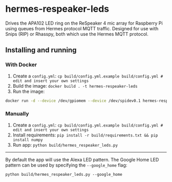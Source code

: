 # hermes-respeaker-leds

Drives the APA102 LED ring on the ReSpeaker 4 mic array for Raspberry Pi using queues from Hermes protocol MQTT traffic.
Designed for use with Snips (RIP) or Rhasspy, both which use the Hermes MQTT protocol.

## Installing and running

### With Docker

1. Create a `config.yml`: `cp build/config.yml.example build/config.yml # edit and insert your own settings`
2. Build the image: `docker build . -t hermes-respeaker-leds`
3. Run the image:
```sh
docker run -d --device /dev/gpiomem --device /dev/spidev0.1 hermes-respeaker-leds
```

### Manually

1. Create a `config.yml`: `cp build/config.yml.example build/config.yml # edit and insert your own settings`
2. Install requirements: `pip install -r build/requirements.txt && pip install numpy`
3. Run app: `python build/hermes_respeaker_leds.py`

---

By default the app will use the Alexa LED pattern. The Google Home LED pattern can be used by specifying the `--google_home` flag:
```
python build/hermes_respeaker_leds.py --google_home
```

